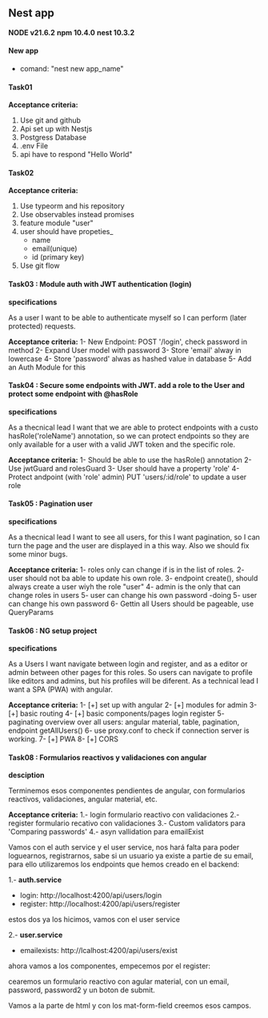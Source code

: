 ## Nest app 
**NODE v21.6.2**
**npm 10.4.0**
**nest 10.3.2**

#### New app 
- comand: "nest new app_name"

#### Task01

**Acceptance criteria:**

1. Use git and github
2. Api set up with Nestjs
3. Postgress Database
4. .env File
5. api have to respond "Hello World"

#### Task02

**Acceptance criteria:**

1. Use typeorm and his repository
2. Use observables instead promises
3. feature module "user"
4. user should have propeties_
    - name 
    - email(unique)
    - id (primary key)
5. Use git flow


#### Task03 : Module auth with JWT authentication (login)

**specifications**

As a user I want to be able to authenticate myself so I can perform (later protected) requests.

**Acceptance criteria:**
1- New Endpoint: POST '/login', check password in method 
2- Expand User model with password
3- Store 'email' alway in lowercase
4- Store 'password' alwas as hashed value in  database 
5- Add an Auth Module for this

#### Task04 : Secure some endpoints with JWT. add a role to the User and protect some endpoint with @hasRole

**specifications**

As a thecnical lead I want that we are able to protect endpoints with a custo hasRole('roleName') annotation,
so we can protect endpoints so they are only available for a user
with a valid JWT token and the specific role.

**Acceptance criteria:**
1- Should be able to use the hasRole() annotation
2- Use jwtGuard and rolesGuard
3- User should have a property 'role'
4- Protect andpoint (with 'role' admin) PUT 'users/:id/role' to update a user role 

#### Task05 : Pagination user

**specifications**

As a thecnical lead I want to see all users, for this I want pagination, so I can turn the page and the user are displayed in a this way. Also we should fix some minor bugs.

**Acceptance criteria:**
1- roles only can change if is in the list of roles.
2- user should not ba able to update his own role.
3- endpoint create(), should always create a user wiyh the role "user"
4- admin is the only that can change roles in users
5- user can change his own password -doing
5- user can change his own password 
6- Gettin all Users should be pageable, use QueryParams

#### Task06 : NG setup project

**specifications**

As a Users I want navigate between login and register, and as a editor or admin between other pages for this roles. So users can navigate to profile like editors and admins, but his profiles will be diferent.
As a technical lead I want a SPA (PWA) with angular.

**Acceptance criteria:**
1- [+] set up with angular
2- [+] modules for admin
3- [+] basic routing
4- [+] basic components/pages login register
5- paginating overview over all users: angular material, table, pagination, endpoint getAllUsers()
6- use proxy.conf to check if connection server is working.
7- [+] PWA
8- [+] CORS

#### Task08 : Formularios reactivos y validaciones con angular

**desciption**

Terminemos esos componentes pendientes de angular, con formularios reactivos, validaciones, angular material, etc.

**Acceptance criteria:**
1.- login formulario reactivo con validaciones
2.- register formulario recativo con validaciones
3.- Custom validators para 'Comparing passwords'
4.- asyn vallidation para emailExist

Vamos con el auth service y el user service, nos hará falta para poder loguearnos, registrarnos, sabe si un usuario ya existe a partie de su email, para ello utilizaremos los endpoints que hemos creado en el backend:

1.- **auth.service**
- login: http://localhost:4200/api/users/login
- register: http://localhost:4200/api/users/register

estos dos ya los hicimos, vamos con el user service

2.- **user.service**
- emailexists: http://lcalhost:4200/api/users/exist

ahora vamos a los componentes, empecemos por el register:

cearemos un formulario reactivo con agular material, con un email, password, password2 y un boton de submit.

Vamos a la parte de html y con los mat-form-field creemos esos campos.


